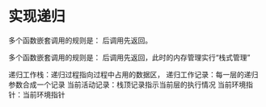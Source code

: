 # 实现递归
 多个函数嵌套调用的规则是：
 后调用先返回。

 多个函数嵌套调用的规则是：
    后调用先返回，此时的内存管理实行“栈式管理”

递归工作栈：递归过程指向过程中占用的数据区，
递归工作记录：每一层的递归参数合成一个记录
当前活动记录：栈顶记录指示当前层的执行情况
当前环境指针：当前环境指针
